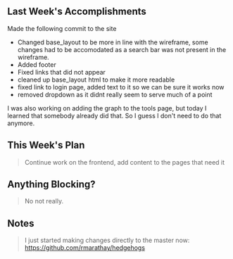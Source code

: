 ## Last Week's Accomplishments

Made the following commit to the site
- Changed base_layout to be more in line with the wireframe, some changes had to be accomodated as a search 
bar was not present in the wireframe.
- Added footer
- Fixed links that did not appear
- cleaned up base_layout html to make it more readable
- fixed link to login page, added text to it so we can be sure it works now
- removed dropdown as it didnt really seem to serve much of a point

I was also working on adding the graph to the tools page, but today I learned that 
somebody already did that. So I guess I don't need to do that anymore.

## This Week's Plan

> Continue work on the frontend, add content to the pages that need it

## Anything Blocking?

> No not really.

## Notes

> I just started making changes directly to the master now:
https://github.com/rmarathay/hedgehogs
